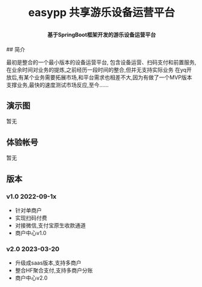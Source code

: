 <h1 align="center" style="margin: 30px 0 30px; font-weight: bold;">easypp 共享游乐设备运营平台</h1>
<h4 align="center">基于SpringBoot框架开发的游乐设备运营平台 </h4>
## 简介

最初是整合的一个最小版本的设备运营平台, 包含设备运营、扫码支付和前置服务,在业余时间对业务的提炼,之前经历一段时间的整合,但并无支持实际业务
在yq开放后,有某个业务需要拓展市场,和平台需求也相差不大,因为有做了一个MVP版本支撑业务,最快的速度测试市场反应,至今……

## 演示图

暂无

## 体验帐号

暂无

## 版本
### v1.0 2022-09-1x
- 针对单商户
- 实现扫码付费
- 对接微信,支付宝原生收款通道
- 商户中心v1.0

### v2.0  2023-03-20
- 升级成saas版本,支持多商户
- 整合HF聚合支付,支持多商户分账
- 商户中心v2.0
